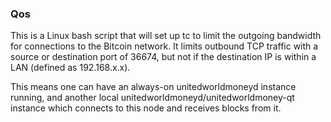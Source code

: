 ### Qos ###

This is a Linux bash script that will set up tc to limit the outgoing bandwidth for connections to the Bitcoin network. It limits outbound TCP traffic with a source or destination port of 36674, but not if the destination IP is within a LAN (defined as 192.168.x.x).

This means one can have an always-on unitedworldmoneyd instance running, and another local unitedworldmoneyd/unitedworldmoney-qt instance which connects to this node and receives blocks from it.
